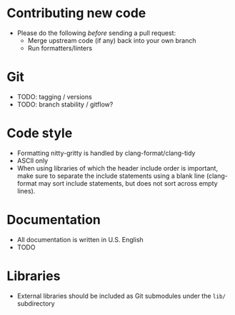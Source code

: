 # Contributing new code

- Please do the following *before* sending a pull request:
  - Merge upstream code (if any) back into your own branch
  - Run formatters/linters

# Git

- TODO: tagging / versions
- TODO: branch stability / gitflow?

# Code style

- Formatting nitty-gritty is handled by clang-format/clang-tidy
- ASCII only
- When using libraries of which the header include order is important, make
  sure to separate the include statements using a blank line (clang-format may
  sort include statements, but does not sort across empty lines).

# Documentation

- All documentation is written in U.S. English
- TODO

# Libraries

- External libraries should be included as Git submodules under the `lib/`
  subdirectory

